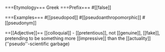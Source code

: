 ===Etymology===
Greek
===Prefix===
#[[false]]

===Examples===
#[[pseudopod]]
#[[pseudoanthropomorphic]]
#[[pseudonym]]

==[[Adjective]]==
[[colloquial]] - [[pretentious]], not [[genuine]], [[fake]], pretending to be something more [[impressive]] than the [[actuality]] (''pseudo''-scientific garbage)